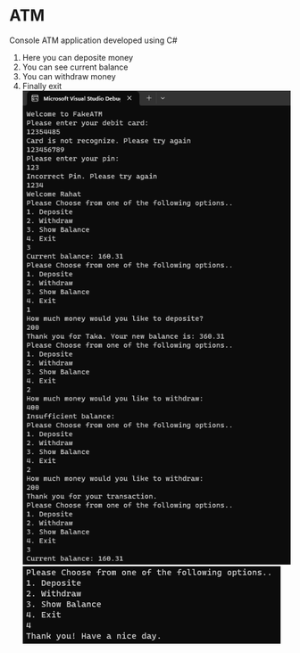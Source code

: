# ATM
Console ATM application developed using C#
1. Here you can deposite money
2. You can see current balance
3. You can withdraw money
4. Finally exit
![](Layout1.png)
![](Layout2.png)
